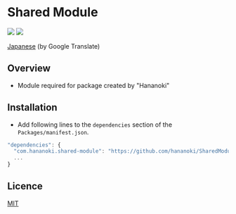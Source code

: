 # Shared Module

![](https://img.shields.io/badge/dynamic/json.svg?uri=https://raw.githubusercontent.com/hananoki/SharedModule/master/package.json&label=&query=$.version&prefix=v)
![](https://img.shields.io/badge/unity-2018.3%20or%20later-green.svg)

[Japanese](https://translate.google.com/translate?sl=en&tl=ja&u=https://github.com/hananoki/SharedModule) (by Google Translate)

## Overview
- Module required for package created by "Hananoki"

## Installation
- Add following lines to the `dependencies` section of the `Packages/manifest.json`.
```js
"dependencies": {
  "com.hananoki.shared-module": "https://github.com/hananoki/SharedModule.git",
  ...
}
```

## Licence

[MIT](https://github.com/hananoki/SharedModule/blob/master/LICENSE.md)
